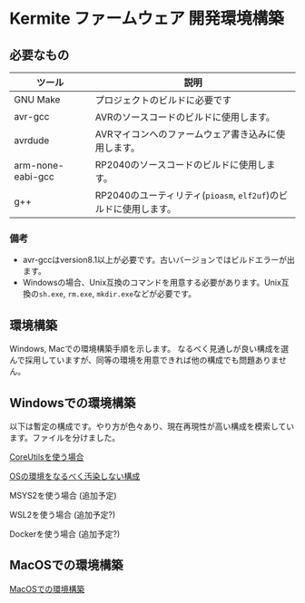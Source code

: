 # Kermite ファームウェア 開発環境構築

## 必要なもの

| ツール | 説明 |
| - | - |
| GNU Make | プロジェクトのビルドに必要です |
| avr-gcc | AVRのソースコードのビルドに使用します。 |
| avrdude | AVRマイコンへのファームウェア書き込みに使用します。 |
| arm-none-eabi-gcc | RP2040のソースコードのビルドに使用します。 |
| g++ | RP2040のユーティリティ(`pioasm`, `elf2uf`)のビルドに使用します。|

### 備考

* avr-gccはversion8.1以上が必要です。古いバージョンではビルドエラーが出ます。
* Windowsの場合、Unix互換のコマンドを用意する必要があります。Unix互換の`sh.exe`, `rm.exe`, `mkdir.exe`などが必要です。


## 環境構築

Windows, Macでの環境構築手順を示します。
なるべく見通しが良い構成を選んで採用していますが、同等の環境を用意できれば他の構成でも問題ありません。
## Windowsでの環境構築

以下は暫定の構成です。やり方が色々あり、現在再現性が高い構成を模索しています。ファイルを分けました。

[CoreUtilsを使う場合](./win1_coreutils.md)

[OSの環境をなるべく汚染しない構成](./win2_clean.md)

MSYS2を使う場合 (追加予定)

WSL2を使う場合 (追加予定?)

Dockerを使う場合 (追加予定?)



## MacOSでの環境構築

[MacOSでの環境構築](./mac_homebrew)
